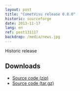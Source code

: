 ```yaml
---
layout: post
title: "CometVisu release 0.8.0"
historic: sourceforge
date: 2013-11-17
lang: en
ref: post131117
backdrop: /media/news.jpg
---
```


Historic release

Downloads
---------

* [Source code (zip)](https://github.com/CometVisu/CometVisu/archive/v0.8.0.zip)
* [Source code (tar.gz)](https://github.com/CometVisu/CometVisu/archive/v0.8.0.tar.gz)